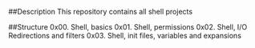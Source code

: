 ##Description
This repository contains all shell projects

##Structure
0x00. Shell, basics
0x01. Shell, permissions
0x02. Shell, I/O Redirections and filters
0x03. Shell, init files, variables and expansions
